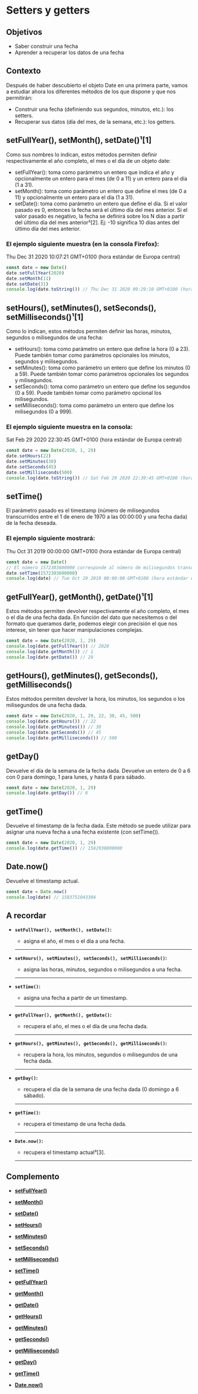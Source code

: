 # Setters y getters

## Objetivos

- Saber construir una fecha
- Aprender a recuperar los datos de una fecha

## Contexto

Después de haber descubierto el objeto Date en una primera parte, vamos a estudiar ahora los diferentes métodos de los que dispone y que nos permitirán:

- Construir una fecha (definiendo sus segundos, minutos, etc.): los setters.
- Recuperar sus datos (día del mes, de la semana, etc.): los getters.

## setFullYear(), setMonth(), setDate()¹[1]

Como sus nombres lo indican, estos métodos permiten definir respectivamente el año completo, el mes o el día de un objeto date:

- setFullYear(): toma como parámetro un entero que indica el año y opcionalmente un entero para el mes (de 0 a 11) y un entero para el día (1 a 31).
- setMonth(): toma como parámetro un entero que define el mes (de 0 a 11) y opcionalmente un entero para el día (1 a 31).
- setDate(): toma como parámetro un entero que define el día. Si el valor pasado es 0, entonces la fecha será el último día del mes anterior. Si el valor pasado es negativo, la fecha se definirá sobre los N días a partir del último día del mes anterior²[2]. Ej: -10 significa 10 días antes del último día del mes anterior.

### El ejemplo siguiente muestra (en la consola Firefox):

Thu Dec 31 2020 10:07:21 GMT+0100 (hora estándar de Europa central)

```javascript
const date = new Date()
date.setFullYear(2020)
date.setMonth(11)
date.setDate(31)
console.log(date.toString()) // Thu Dec 31 2020 09:29:10 GMT+0100 (hora estándar de Europa central)
```

## setHours(), setMinutes(), setSeconds(), setMilliseconds()¹[1]

Como lo indican, estos métodos permiten definir las horas, minutos, segundos o milisegundos de una fecha:

- setHours(): toma como parámetro un entero que define la hora (0 a 23). Puede también tomar como parámetros opcionales los minutos, segundos y milisegundos.
- setMinutes(): toma como parámetro un entero que define los minutos (0 a 59). Puede también tomar como parámetros opcionales los segundos y milisegundos.
- setSeconds(): toma como parámetro un entero que define los segundos (0 a 59). Puede también tomar como parámetro opcional los milisegundos.
- setMilliseconds(): toma como parámetro un entero que define los milisegundos (0 a 999).

### El ejemplo siguiente muestra en la consola:

Sat Feb 29 2020 22:30:45 GMT+0100 (hora estándar de Europa central)

```javascript
const date = new Date(2020, 1, 29)
date.setHours(22)
date.setMinutes(30)
date.setSeconds(45)
date.setMilliseconds(500)
console.log(date.toString()) // Sat Feb 29 2020 22:30:45 GMT+0100 (hora estándar de Europa central)
```

## setTime()

El parámetro pasado es el timestamp (número de milisegundos transcurridos entre el 1 de enero de 1970 a las 00:00:00 y una fecha dada) de la fecha deseada.

### El ejemplo siguiente mostrará:

Thu Oct 31 2019 00:00:00 GMT+0100 (hora estándar de Europa central)

```javascript
const date = new Date()
// El número 1572303600000 corresponde al número de milisegundos transcurridos entre el 1 de enero de 1970 a medianoche y el 29 de octubre de 2019 a medianoche
date.setTime(1572303600000)
console.log(date) // Tue Oct 29 2019 00:00:00 GMT+0100 (hora estándar de Europa central)
```

## getFullYear(), getMonth(), getDate()¹[1]

Estos métodos permiten devolver respectivamente el año completo, el mes o el día de una fecha dada. En función del dato que necesitemos o del formato que queramos darle, podemos elegir con precisión el que nos interese, sin tener que hacer manipulaciones complejas.

```javascript
const date = new Date(2020, 1, 29)
console.log(date.getFullYear()) // 2020
console.log(date.getMonth()) // 1
console.log(date.getDate()) // 29
```

## getHours(), getMinutes(), getSeconds(), getMilliseconds()

Estos métodos permiten devolver la hora, los minutos, los segundos o los milisegundos de una fecha dada.

```javascript
const date = new Date(2020, 1, 29, 22, 30, 45, 500)
console.log(date.getHours()) // 22
console.log(date.getMinutes()) // 30
console.log(date.getSeconds()) // 45
console.log(date.getMilliseconds()) // 500
```

## getDay()

Devuelve el día de la semana de la fecha dada. Devuelve un entero de 0 a 6 con 0 para domingo, 1 para lunes, y hasta 6 para sábado.

```javascript
const date = new Date(2020, 1, 29)
console.log(date.getDay()) // 6
```

## getTime()

Devuelve el timestamp de la fecha dada. Este método se puede utilizar para asignar una nueva fecha a una fecha existente (con setTime()).

```javascript
const date = new Date(2020, 1, 29)
console.log(date.getTime()) // 1582930800000
```

## Date.now()

Devuelve el timestamp actual.

```javascript
const date = Date.now()
console.log(date) // 1583751043304
```

## A recordar

- **`setFullYear(), setMonth(), setDate()`:**

    - asigna el año, el mes o el día a una fecha.

    ---

- **`setHours(), setMinutes(), setSeconds(), setMilliseconds()`:**

    - asigna las horas, minutos, segundos o milisegundos a una fecha.

    ---

- **`setTime()`:**

    - asigna una fecha a partir de un timestamp.

    ---

- **`getFullYear(), getMonth(), getDate()`:**

    - recupera el año, el mes o el día de una fecha dada.

    ---

- **`getHours(), getMinutes(), getSeconds(), getMilliseconds()`:**

    - recupera la hora, los minutos, segundos o milisegundos de una fecha dada.

    ---

- **`getDay()`:**

    - recupera el día de la semana de una fecha dada (0 domingo a 6 sábado).

    ---

- **`getTime()`:**

    - recupera el timestamp de una fecha dada.

    ---

- **`Date.now()`:**

    - recupera el timestamp actual³[3].

    ---

## Complemento

- **[setFullYear()](https://developer.mozilla.org/fr/docs/Web/JavaScript/Reference/Global_Objects/Date/setFullYear)**

- **[setMonth()](https://developer.mozilla.org/fr/docs/Web/JavaScript/Reference/Global_Objects/Date/setMonth)**

- **[setDate()](https://developer.mozilla.org/fr/docs/Web/JavaScript/Reference/Global_Objects/Date/setDate)**

- **[setHours()](https://developer.mozilla.org/fr/docs/Web/JavaScript/Reference/Global_Objects/Date/setHours)**

- **[setMinutes()](https://developer.mozilla.org/fr/docs/Web/JavaScript/Reference/Global_Objects/Date/setMinutes)**

- **[setSeconds()](https://developer.mozilla.org/fr/docs/Web/JavaScript/Reference/Global_Objects/Date/setSeconds)**

- **[setMilliseconds()](https://developer.mozilla.org/fr/docs/Web/JavaScript/Reference/Global_Objects/Date/setMilliseconds)**

- **[setTime()](https://developer.mozilla.org/fr/docs/Web/JavaScript/Reference/Global_Objects/Date/setTime)**

- **[getFullYear()](https://developer.mozilla.org/fr/docs/Web/JavaScript/Reference/Global_Objects/Date/getFullYear)**

- **[getMonth()](https://developer.mozilla.org/fr/docs/Web/JavaScript/Reference/Global_Objects/Date/getMonth)**

- **[getDate()](https://developer.mozilla.org/fr/docs/Web/JavaScript/Reference/Global_Objects/Date/getDate)**

- **[getHours()](https://developer.mozilla.org/fr/docs/Web/JavaScript/Reference/Global_Objects/Date/getHours)**

- **[getMinutes()](https://developer.mozilla.org/fr/docs/Web/JavaScript/Reference/Global_Objects/Date/getMinutes)**

- **[getSeconds()](https://developer.mozilla.org/fr/docs/Web/JavaScript/Reference/Global_Objects/Date/getSeconds)**

- **[getMilliseconds()](https://developer.mozilla.org/fr/docs/Web/JavaScript/Reference/Global_Objects/Date/getMilliseconds)**

- **[getDay()](https://developer.mozilla.org/fr/docs/Web/JavaScript/Reference/Global_Objects/Date/getDay)**

- **[getTime()](https://developer.mozilla.org/fr/docs/Web/JavaScript/Reference/Global_Objects/Date/getTime)**

- **[Date.now()](https://developer.mozilla.org/fr/docs/Web/JavaScript/Reference/Global_Objects/Date/now)**